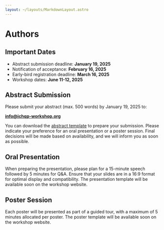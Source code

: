 ```yaml
---
layout: ~/layouts/MarkdownLayout.astro
---
```


# Authors

## Important Dates

- Abstract submission deadline: **January 19, 2025**
- Notification of acceptance: **February 16, 2025**
- Early-bird registration deadline: **March 16, 2025**
- Workshop dates: **June 11-12, 2025**

## Abstract Submission

Please submit your abstract (max. 500 words) by January 19, 2025 to:

**info@ichqp-workshop.org**

You can download the [abstract template](./abstract-template.docx) to prepare your submission.
Please indicate your preference for an oral presentation or a poster session.
Final decisions will be made based on availability, and we will inform you as soon as possible.

## Oral Presentation

When preparing the presentation, please plan for a 15-minute speech followed by 5 minutes for Q&A.
Ensure that your slides are in a 16:9 format for optimal display and compatibility.
The presentation template will be available soon on the workshop website.

## Poster Session

Each poster will be presented as part of a guided tour, with a maximum of 5 minutes allocated per poster.
The poster template will be available soon on the workshop website.

